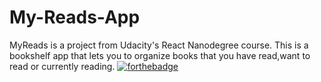 # My-Reads-App
MyReads is a project from Udacity's React Nanodegree course. This is a bookshelf app that lets you to organize books that you have read,want to read or currently reading.
[![forthebadge](https://forthebadge.com/images/badges/made-with-javascript.svg)](https://forthebadge.com)

